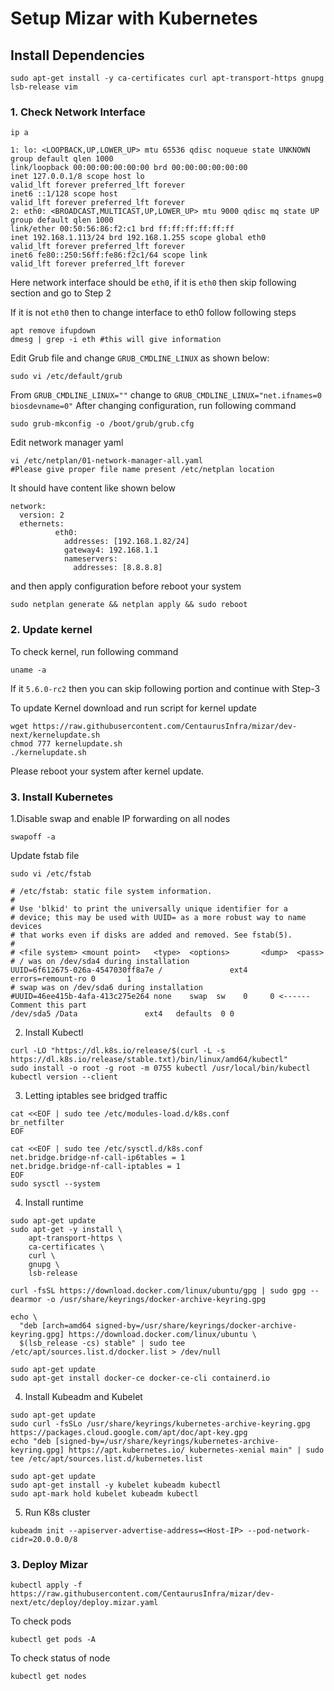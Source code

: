 Setup Mizar with Kubernetes
==================

## Install Dependencies
```
sudo apt-get install -y ca-certificates curl apt-transport-https gnupg lsb-release vim
```
### 1. Check Network Interface
`ip a`

```
1: lo: <LOOPBACK,UP,LOWER_UP> mtu 65536 qdisc noqueue state UNKNOWN group default qlen 1000 
link/loopback 00:00:00:00:00:00 brd 00:00:00:00:00:00
inet 127.0.0.1/8 scope host lo
valid_lft forever preferred_lft forever
inet6 ::1/128 scope host
valid_lft forever preferred_lft forever
2: eth0: <BROADCAST,MULTICAST,UP,LOWER_UP> mtu 9000 qdisc mq state UP group default qlen 1000
link/ether 00:50:56:86:f2:c1 brd ff:ff:ff:ff:ff:ff
inet 192.168.1.113/24 brd 192.168.1.255 scope global eth0
valid_lft forever preferred_lft forever
inet6 fe80::250:56ff:fe86:f2c1/64 scope link
valid_lft forever preferred_lft forever
```
Here network interface should be `eth0`, if it is `eth0` then skip following section and go to Step 2

If it is not `eth0` then to change interface to eth0 follow following steps
```bigquery
apt remove ifupdown
dmesg | grep -i eth #this will give information
```
Edit Grub file and change `GRUB_CMDLINE_LINUX` as shown below:

`sudo vi /etc/default/grub`

From `GRUB_CMDLINE_LINUX=""` change to `GRUB_CMDLINE_LINUX="net.ifnames=0 biosdevname=0"`
After changing configuration, run following command

`sudo grub-mkconfig -o /boot/grub/grub.cfg`

Edit network manager yaml 

```
vi /etc/netplan/01-network-manager-all.yaml 
#Please give proper file name present /etc/netplan location
```
It should have content like shown below
```bigquery
network:
  version: 2
  ethernets:
          eth0:
            addresses: [192.168.1.82/24]
            gateway4: 192.168.1.1
            nameservers:
              addresses: [8.8.8.8]
```
and then apply configuration before reboot your system

``
sudo netplan generate && netplan apply && sudo reboot
``


### 2. Update kernel
To check kernel, run following command

`uname -a`

If it `5.6.0-rc2` then you can skip following portion and continue with Step-3

To update Kernel download and run script for kernel update

```bigquery
wget https://raw.githubusercontent.com/CentaurusInfra/mizar/dev-next/kernelupdate.sh
chmod 777 kernelupdate.sh
./kernelupdate.sh
```
Please reboot your system after kernel update.

### 3. Install Kubernetes

1.Disable swap and enable IP forwarding on all nodes
```bigquery
swapoff -a
```
Update fstab file
```bigquery
sudo vi /etc/fstab
```

```bigquery
# /etc/fstab: static file system information.
#
# Use 'blkid' to print the universally unique identifier for a
# device; this may be used with UUID= as a more robust way to name devices
# that works even if disks are added and removed. See fstab(5).
#
# <file system> <mount point>   <type>  <options>       <dump>  <pass>
# / was on /dev/sda4 during installation
UUID=6f612675-026a-4547030ff8a7e /               ext4    errors=remount-ro 0       1
# swap was on /dev/sda6 during installation
#UUID=46ee415b-4afa-413c275e264 none    swap  sw    0     0 <------Comment this part
/dev/sda5 /Data               ext4   defaults  0 0
```

2. Install Kubectl
```bigquery
curl -LO "https://dl.k8s.io/release/$(curl -L -s https://dl.k8s.io/release/stable.txt)/bin/linux/amd64/kubectl"
sudo install -o root -g root -m 0755 kubectl /usr/local/bin/kubectl
kubectl version --client
```

3. Letting iptables see bridged traffic
```bigquery
cat <<EOF | sudo tee /etc/modules-load.d/k8s.conf
br_netfilter
EOF

cat <<EOF | sudo tee /etc/sysctl.d/k8s.conf
net.bridge.bridge-nf-call-ip6tables = 1
net.bridge.bridge-nf-call-iptables = 1
EOF
sudo sysctl --system
```
4. Install runtime

```bigquery
sudo apt-get update
sudo apt-get -y install \
    apt-transport-https \
    ca-certificates \
    curl \
    gnupg \
    lsb-release
```
```
curl -fsSL https://download.docker.com/linux/ubuntu/gpg | sudo gpg --dearmor -o /usr/share/keyrings/docker-archive-keyring.gpg
```

```bigquery
echo \
  "deb [arch=amd64 signed-by=/usr/share/keyrings/docker-archive-keyring.gpg] https://download.docker.com/linux/ubuntu \
  $(lsb_release -cs) stable" | sudo tee /etc/apt/sources.list.d/docker.list > /dev/null
```

```bigquery
sudo apt-get update
sudo apt-get install docker-ce docker-ce-cli containerd.io
``` 

4. Install Kubeadm and Kubelet

```bigquery
sudo apt-get update
sudo curl -fsSLo /usr/share/keyrings/kubernetes-archive-keyring.gpg https://packages.cloud.google.com/apt/doc/apt-key.gpg
echo "deb [signed-by=/usr/share/keyrings/kubernetes-archive-keyring.gpg] https://apt.kubernetes.io/ kubernetes-xenial main" | sudo tee /etc/apt/sources.list.d/kubernetes.list
```

```bigquery
sudo apt-get update
sudo apt-get install -y kubelet kubeadm kubectl
sudo apt-mark hold kubelet kubeadm kubectl
```

5. Run K8s cluster
```bigquery
kubeadm init --apiserver-advertise-address=<Host-IP> --pod-network-cidr=20.0.0.0/8
```


### 3. Deploy Mizar

```bigquery
kubectl apply -f https://raw.githubusercontent.com/CentaurusInfra/mizar/dev-next/etc/deploy/deploy.mizar.yaml
```

To check pods

```bigquery
kubectl get pods -A
```

To check status of node

```bigquery
kubectl get nodes
```
